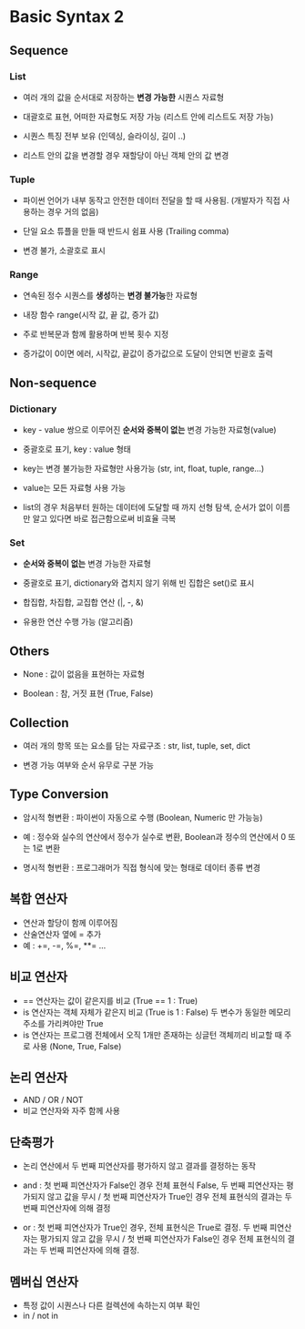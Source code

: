 # Basic Syntax 2

## Sequence
### List

- 여러 개의 값을 순서대로 저장하는 **변경 가능한** 시퀀스 자료형

- 대괄호로 표현, 어떠한 자료형도 저장 가능 (리스트 안에 리스트도 저장 가능)

- 시퀀스 특징 전부 보유 (인덱싱, 슬라이싱, 길이 ..)

- 리스트 안의 값을 변경할 경우 재할당이 아닌 객체 안의 값 변경

### Tuple
- 파이썬 언어가 내부 동작고 안전한 데이터 전달을 할 때 사용됨. (개발자가 직접 사용하는 경우 거의 없음)

- 단일 요소 튜플을 만들 때 반드시 쉼표 사용 (Trailing comma)

- 변경 불가, 소괄호로 표시

### Range
- 연속된 정수 시퀀스를 **생성**하는 **변경 불가능**한 자료형

- 내장 함수 range(시작 값, 끝 값, 증가 값)

- 주로 반복문과 함께 활용하며 반복 횟수 지정

- 증가값이 0이면 에러, 시작값, 끝값이 증가값으로 도달이 안되면 빈괄호 출력


## Non-sequence
### Dictionary

- key - value 쌍으로 이루어진 **순서와 중복이 없는** 변경 가능한 자료형(value)

- 중괄호로 표기, key : value 형태

- key는 변경 불가능한 자료형만 사용가능 (str, int, float, tuple, range...)

- value는 모든 자료형 사용 가능

- list의 경우 처음부터 원하는 데이터에 도달할 때 까지 선형 탐색, 순서가 없이 이름만 알고 있다면 바로 접근함으로써 비효율 극복

### Set

- **순서와 중복이 없는** 변경 가능한 자료형

- 중괄호로 표기, dictionary와 겹치지 않기 위해 빈 집합은 set()로 표시

- 합집합, 차집합, 교집합 연산 (|, -, &)

- 유용한 연산 수행 가능 (알고리즘)

## Others

- None : 값이 없음을 표현하는 자료형 

- Boolean : 참, 거짓 표현 (True, False)


## Collection
- 여러 개의 항목 또는 요소를 담는 자료구조 : str, list, tuple, set, dict

- 변경 가능 여부와 순서 유무로 구분 가능

## Type Conversion

- 암시적 형변환 : 파이썬이 자동으로 수행 (Boolean, Numeric 만 가능능)

- 예 : 정수와 실수의 연산에서 정수가 실수로 변환, Boolean과 정수의 연산에서 0 또는 1로 변환

- 명시적 형번환 : 프로그래머가 직접 형식에 맞는 형태로 데이터 종류 변경

## 복합 연산자

- 연산과 할당이 함께 이루어짐
- 산술연산자 옆에 = 추가
- 예 : +=, -=, %=, **= ...

## 비교 연산자

- == 연산자는 값이 같은지를 비교 (True == 1 : True)
- is 연산자는 객체 자체가 같은지 비교 (True is 1 : False) 두 변수가 동일한 메모리 주소를 가리켜야만 True
- is 연산자는 프로그램 전체에서 오직 1개만 존재하는 싱글턴 객체끼리 비교할 때 주로 사용 (None, True, False)

## 논리 연산자
- AND / OR / NOT
- 비교 연산자와 자주 함께 사용

## 단축평가
- 논리 연산에서 두 번째 피연산자를 평가하지 않고 결과를 결정하는 동작

- and : 첫 번째 피연산자가 False인 경우 전체 표현식 False, 두 번째 피연산자는 평가되지 않고 값을 무시 / 첫 번째 피연산자가 True인 경우 전체 표현식의 결과는 두 번째 피연산자에 의해 결정

- or : 첫 번째 피연산자가 True인 경우, 전체 표현식은 True로 결정. 두 번째 피연산자는 평가되지 않고 값을 무시 / 첫 번째 피연산자가 False인 경우 전체 표현식의 결과는 두 번째 피연산자에 의해 결정. 

## 멤버십 연산자
- 특정 값이 시퀀스나 다른 컬렉션에 속하는지 여부 확인
- in / not in